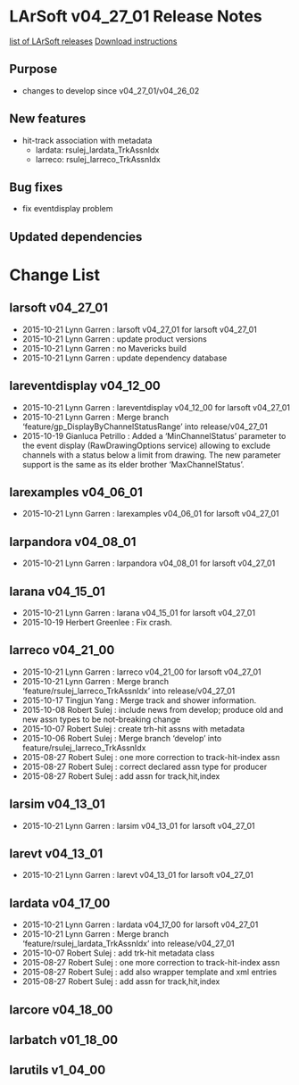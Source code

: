 LArSoft v04_27_01 Release Notes
======================================================================

[list of LArSoft releases](LArSoft_release_list)
[Download instructions](http://scisoft.fnal.gov/scisoft/bundles/larsoft/v04_27_01/larsoft-v04_27_01.html)

Purpose
--------------------

-   changes to develop since v04_27_01/v04_26_02

New features
------------------------------

-   hit-track association with metadata
    -   lardata: rsulej_lardata_TrkAssnIdx
    -   larreco: rsulej_larreco_TrkAssnIdx

Bug fixes
------------------------

-   fix eventdisplay problem

Updated dependencies
----------------------------------------------

Change List
============================

larsoft v04_27_01
------------------------------------------

-   2015-10-21 Lynn Garren : larsoft v04_27_01 for larsoft v04_27_01
-   2015-10-21 Lynn Garren : update product versions
-   2015-10-21 Lynn Garren : no Mavericks build
-   2015-10-21 Lynn Garren : update dependency database

lareventdisplay v04_12_00
----------------------------------------------------------

-   2015-10-21 Lynn Garren : lareventdisplay v04_12_00 for larsoft v04_27_01
-   2015-10-21 Lynn Garren : Merge branch ‘feature/gp_DisplayByChannelStatusRange’ into release/v04_27_01
-   2015-10-19 Gianluca Petrillo : Added a ‘MinChannelStatus’ parameter to the event display (RawDrawingOptions service) allowing to exclude channels with a status below a limit from drawing. The new parameter support is the same as its elder brother ‘MaxChannelStatus’.

larexamples v04_06_01
--------------------------------------------------

-   2015-10-21 Lynn Garren : larexamples v04_06_01 for larsoft v04_27_01

larpandora v04_08_01
------------------------------------------------

-   2015-10-21 Lynn Garren : larpandora v04_08_01 for larsoft v04_27_01

larana v04_15_01
----------------------------------------

-   2015-10-21 Lynn Garren : larana v04_15_01 for larsoft v04_27_01
-   2015-10-19 Herbert Greenlee : Fix crash.

larreco v04_21_00
------------------------------------------

-   2015-10-21 Lynn Garren : larreco v04_21_00 for larsoft v04_27_01
-   2015-10-21 Lynn Garren : Merge branch ‘feature/rsulej_larreco_TrkAssnIdx’ into release/v04_27_01
-   2015-10-17 Tingjun Yang : Merge track and shower information.
-   2015-10-08 Robert Sulej : include news from develop; produce old and new assn types to be not-breaking change
-   2015-10-07 Robert Sulej : create trh-hit assns with metadata
-   2015-10-06 Robert Sulej : Merge branch ‘develop’ into feature/rsulej_larreco_TrkAssnIdx
-   2015-08-27 Robert Sulej : one more correction to track-hit-index assn
-   2015-08-27 Robert Sulej : correct declared assn type for producer
-   2015-08-27 Robert Sulej : add assn for track,hit,index

larsim v04_13_01
----------------------------------------

-   2015-10-21 Lynn Garren : larsim v04_13_01 for larsoft v04_27_01

larevt v04_13_01
----------------------------------------

-   2015-10-21 Lynn Garren : larevt v04_13_01 for larsoft v04_27_01

lardata v04_17_00
------------------------------------------

-   2015-10-21 Lynn Garren : lardata v04_17_00 for larsoft v04_27_01
-   2015-10-21 Lynn Garren : Merge branch ‘feature/rsulej_lardata_TrkAssnIdx’ into release/v04_27_01
-   2015-10-07 Robert Sulej : add trk-hit metadata class
-   2015-08-27 Robert Sulej : one more correction to track-hit-index assn
-   2015-08-27 Robert Sulej : add also wrapper template and xml entries
-   2015-08-27 Robert Sulej : add assn for track,hit,index

larcore v04_18_00
------------------------------------------

larbatch v01_18_00
--------------------------------------------

larutils v1_04_00
------------------------------------------
